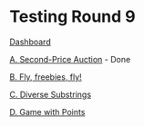 # Testing Round 9

[Dashboard](https://codeforces.com/contest/384)

[A. Second-Price Auction](https://codeforces.com/contest/384/problem/A) - Done

[B. Fly, freebies, fly!](https://codeforces.com/contest/384/problem/B)

[C. Diverse Substrings](https://codeforces.com/contest/384/problem/C)

[D. Game with Points](https://codeforces.com/contest/384/problem/D)
